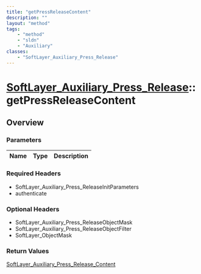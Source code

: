 ```yaml
---
title: "getPressReleaseContent"
description: ""
layout: "method"
tags:
    - "method"
    - "sldn"
    - "Auxiliary"
classes:
    - "SoftLayer_Auxiliary_Press_Release"
---
```

# [SoftLayer_Auxiliary_Press_Release](/reference/services/SoftLayer_Auxiliary_Press_Release)::getPressReleaseContent




## Overview 


### Parameters 
|Name | Type | Description |
| --- | --- | --- |


### Required Headers
* SoftLayer_Auxiliary_Press_ReleaseInitParameters
* authenticate

### Optional Headers
* SoftLayer_Auxiliary_Press_ReleaseObjectMask
* SoftLayer_Auxiliary_Press_ReleaseObjectFilter
* SoftLayer_ObjectMask

### Return Values
<a href='/reference/datatypes/SoftLayer_Auxiliary_Press_Release_Content'>SoftLayer_Auxiliary_Press_Release_Content </a>

